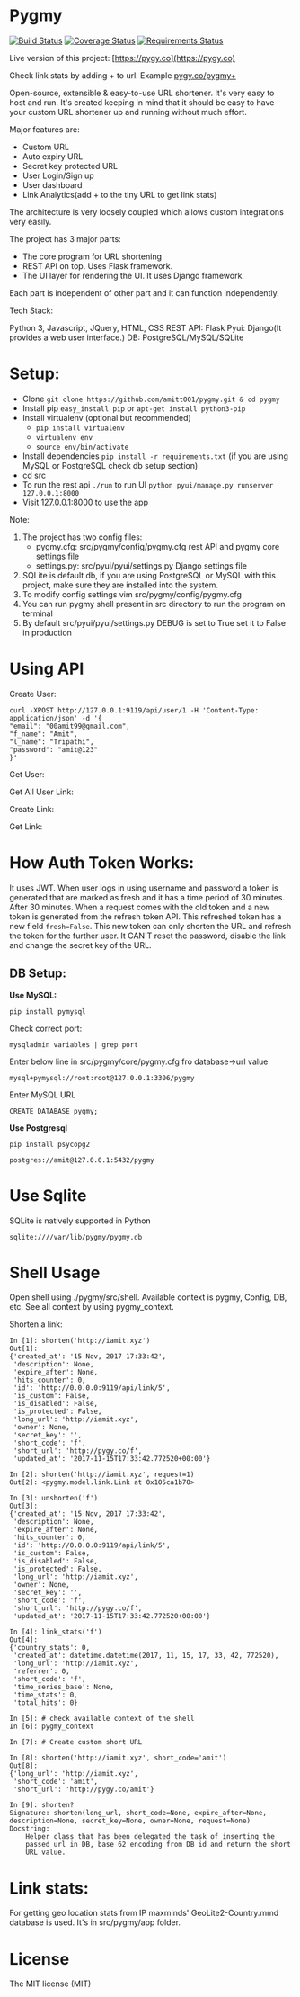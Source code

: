 Pygmy
=====

[![Build Status](https://travis-ci.org/amitt001/pygmy.svg?branch=master)](https://travis-ci.org/amitt001/pygmy) [![Coverage Status](https://coveralls.io/repos/github/amitt001/pygmy/badge.svg?branch=master)](https://coveralls.io/github/amitt001/pygmy?branch=master) [![Requirements Status](https://requires.io/github/amitt001/pygmy/requirements.svg?branch=master)](https://requires.io/github/amitt001/pygmy/requirements/?branch=master)

Live version of this project: [https://pygy.co](https://pygy.co)

Check link stats by adding + to url. Example [pygy.co/pygmy+](https://pygy.co/pygmy+)

Open-source, extensible & easy-to-use URL shortener. It's very easy to host and run. It's created keeping in mind that it should be easy to have your custom URL shortener up and running without much effort.

Major features are:
- Custom URL
- Auto expiry URL
- Secret key protected URL
- User Login/Sign up
- User dashboard
- Link Analytics(add + to the tiny URL to get link stats)

The architecture is very loosely coupled which allows custom integrations very easily.

The project has 3 major parts:
- The core program for URL shortening
- REST API on top. Uses Flask framework.
- The UI layer for rendering the UI. It uses Django framework.

Each part is independent of other part and it can function independently.

Tech Stack:

Python 3, Javascript, JQuery, HTML, CSS
REST API: Flask
Pyui: Django(It provides a web user interface.)
DB: PostgreSQL/MySQL/SQLite


Setup:
======

- Clone `git clone https://github.com/amitt001/pygmy.git & cd pygmy`
- Install pip `easy_install pip` or `apt-get install python3-pip`
- Install virtualenv (optional but recommended)
    - `pip install virtualenv`
    - `virtualenv env`
    - `source env/bin/activate`
- Install dependencies `pip install -r requirements.txt` (if you are using MySQL or PostgreSQL check db setup section)
- cd src
- To run the rest api `./run` to run UI `python pyui/manage.py runserver 127.0.0.1:8000`
- Visit 127.0.0.1:8000 to use the app

Note:
1. The project has two config files:
    - pygmy.cfg: src/pygmy/config/pygmy.cfg rest API and pygmy core settings file
    - settings.py: src/pyui/pyui/settings.py Django settings file
2. SQLite is default db, if you are using PostgreSQL or MySQL with this project, make sure they are installed into the system.
3. To modify config settings vim src/pygmy/config/pygmy.cfg
4. You can run pygmy shell present in src directory to run the program on terminal
5. By default src/pyui/pyui/settings.py DEBUG is set to True set it to False in production


Using API
=========

Create User:

    curl -XPOST http://127.0.0.1:9119/api/user/1 -H 'Content-Type: application/json' -d '{
    "email": "00amit99@gmail.com",
    "f_name": "Amit",
    "l_name": "Tripathi",
    "password": "amit@123"
    }'


Get User:

Get All User Link:

Create Link:

Get Link:

How Auth Token Works:
=====================

It uses JWT. When user logs in using username and password a token is generated that are marked as fresh and it has a time period of 30 minutes. After 30 minutes. When a request comes with the old token and a new token is generated from the refresh token API. This refreshed token has a new field `fresh=False`. This new token can only shorten the URL and refresh the token for the further user. It CAN'T reset the password, disable the link and change the secret key of the URL.

DB Setup:
---------

**Use MySQL:**

`pip install pymysql`

Check correct port:

`mysqladmin variables | grep port`

Enter below line in src/pygmy/core/pygmy.cfg fro database->url value

`mysql+pymysql://root:root@127.0.0.1:3306/pygmy`

Enter MySQL URL

`CREATE DATABASE pygmy;`


**Use Postgresql**

`pip install psycopg2`

`postgres://amit@127.0.0.1:5432/pygmy`

Use Sqlite
==========

SQLite is natively supported in Python

`sqlite:////var/lib/pygmy/pygmy.db`

Shell Usage
===========

Open shell using ./pygmy/src/shell. Available context is pygmy, Config, DB, etc. See all context by using pygmy_context.

Shorten a link:

```
In [1]: shorten('http://iamit.xyz')
Out[1]:
{'created_at': '15 Nov, 2017 17:33:42',
 'description': None,
 'expire_after': None,
 'hits_counter': 0,
 'id': 'http://0.0.0.0:9119/api/link/5',
 'is_custom': False,
 'is_disabled': False,
 'is_protected': False,
 'long_url': 'http://iamit.xyz',
 'owner': None,
 'secret_key': '',
 'short_code': 'f',
 'short_url': 'http://pygy.co/f',
 'updated_at': '2017-11-15T17:33:42.772520+00:00'}

In [2]: shorten('http://iamit.xyz', request=1)
Out[2]: <pygmy.model.link.Link at 0x105ca1b70>

In [3]: unshorten('f')
Out[3]:
{'created_at': '15 Nov, 2017 17:33:42',
 'description': None,
 'expire_after': None,
 'hits_counter': 0,
 'id': 'http://0.0.0.0:9119/api/link/5',
 'is_custom': False,
 'is_disabled': False,
 'is_protected': False,
 'long_url': 'http://iamit.xyz',
 'owner': None,
 'secret_key': '',
 'short_code': 'f',
 'short_url': 'http://pygy.co/f',
 'updated_at': '2017-11-15T17:33:42.772520+00:00'}

In [4]: link_stats('f')
Out[4]:
{'country_stats': 0,
 'created_at': datetime.datetime(2017, 11, 15, 17, 33, 42, 772520),
 'long_url': 'http://iamit.xyz',
 'referrer': 0,
 'short_code': 'f',
 'time_series_base': None,
 'time_stats': 0,
 'total_hits': 0}

In [5]: # check available context of the shell
In [6]: pygmy_context

In [7]: # Create custom short URL

In [8]: shorten('http://iamit.xyz', short_code='amit')
Out[8]:
{'long_url': 'http://iamit.xyz',
 'short_code': 'amit',
 'short_url': 'http://pygy.co/amit'}

In [9]: shorten?
Signature: shorten(long_url, short_code=None, expire_after=None, description=None, secret_key=None, owner=None, request=None)
Docstring:
    Helper class that has been delegated the task of inserting the
    passed url in DB, base 62 encoding from DB id and return the short
    URL value.
```

Link stats:
===========

For getting geo location stats from IP maxminds' GeoLite2-Country.mmd database is used. It's in src/pygmy/app folder.

License
=======

The MIT license (MIT)